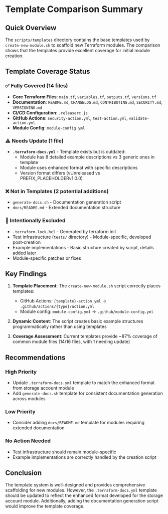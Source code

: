 # Template Comparison Summary

## Quick Overview

The `scripts/templates` directory contains the base templates used by `create-new-module.sh` to scaffold new Terraform modules. The comparison shows that the templates provide excellent coverage for initial module creation.

## Template Coverage Status

### ✅ Fully Covered (14 files)
- **Core Terraform Files**: `main.tf`, `variables.tf`, `outputs.tf`, `versions.tf`
- **Documentation**: `README.md`, `CHANGELOG.md`, `CONTRIBUTING.md`, `SECURITY.md`, `VERSIONING.md`
- **CI/CD Configuration**: `.releaserc.js`
- **GitHub Actions**: `security-action.yml`, `test-action.yml`, `validate-action.yml`
- **Module Config**: `module-config.yml`

### ⚠️ Needs Update (1 file)
- **`.terraform-docs.yml`** - Template exists but is outdated:
  - Module has 8 detailed example descriptions vs 3 generic ones in template
  - Module uses enhanced format with specific descriptions
  - Version format differs (vUnreleased vs PREFIX_PLACEHOLDERv1.0.0)

### ❌ Not in Templates (2 potential additions)
- `generate-docs.sh` - Documentation generation script
- `docs/README.md` - Extended documentation structure

### 🚫 Intentionally Excluded
- `.terraform.lock.hcl` - Generated by terraform init
- Test infrastructure (`tests/` directory) - Module-specific, developed post-creation
- Example implementations - Basic structure created by script, details added later
- Module-specific patches or fixes

## Key Findings

1. **Template Placement**: The `create-new-module.sh` script correctly places templates:
   - GitHub Actions: `{template}-action.yml` → `.github/actions/{type}/action.yml`
   - Module config: `module-config.yml` → `.github/module-config.yml`

2. **Dynamic Content**: The script creates basic example structures programmatically rather than using templates

3. **Coverage Assessment**: Current templates provide ~87% coverage of common module files (14/16 files, with 1 needing update)

## Recommendations

### High Priority
- Update `.terraform-docs.yml` template to match the enhanced format from storage account module
- Add `generate-docs.sh` template for consistent documentation generation across modules

### Low Priority  
- Consider adding `docs/README.md` template for modules requiring extended documentation

### No Action Needed
- Test infrastructure should remain module-specific
- Example implementations are correctly handled by the creation script

## Conclusion

The template system is well-designed and provides comprehensive scaffolding for new modules. However, the `.terraform-docs.yml` template should be updated to reflect the enhanced format developed for the storage account module. Additionally, adding the documentation generation script would improve the template coverage.
